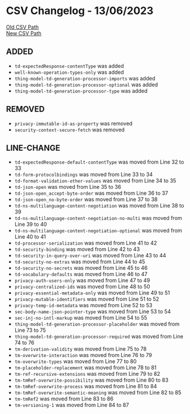 
# CSV Changelog - 13/06/2023

[Old CSV Path](assertions-csv/oldManual.csv)  
[New CSV Path](assertions-csv/manual.csv)


## ADDED

- `td-expectedResponse-contentType` was added
- `well-known-operation-types-only` was added
- `thing-model-td-generation-processor-imports` was added
- `thing-model-td-generation-processor-optional` was added
- `thing-model-td-generation-processor-type` was added


## REMOVED

- `privacy-immutable-id-as-property` was removed
- `security-context-secure-fetch` was removed


## LINE-CHANGE

- `td-expectedResponse-default-contentType` was moved from Line 32 to 33
- `td-form-protocolbindings` was moved from Line 33 to 34
- `td-format-validation-other-values` was moved from Line 34 to 35
- `td-json-open` was moved from Line 35 to 36
- `td-json-open_accept-byte-order` was moved from Line 36 to 37
- `td-json-open_no-byte-order` was moved from Line 37 to 38
- `td-ns-multilanguage-content-negotiation` was moved from Line 38 to 39
- `td-ns-multilanguage-content-negotiation-no-multi` was moved from Line 39 to 40
- `td-ns-multilanguage-content-negotiation-optional` was moved from Line 40 to 41
- `td-processor-serialization` was moved from Line 41 to 42
- `td-security-binding` was moved from Line 42 to 43
- `td-security-in-query-over-uri` was moved from Line 43 to 44
- `td-security-no-extras` was moved from Line 44 to 45
- `td-security-no-secrets` was moved from Line 45 to 46
- `td-vocabulary-defaults` was moved from Line 46 to 47
- `privacy-auth-users-only` was moved from Line 47 to 49
- `privacy-centralized-ids` was moved from Line 48 to 50
- `privacy-essential-metadata-only` was moved from Line 49 to 51
- `privacy-mutable-identifiers` was moved from Line 51 to 52
- `privacy-temp-id-metadata` was moved from Line 52 to 53
- `sec-body-name-json-pointer-type` was moved from Line 53 to 54
- `sec-inj-no-intl-markup` was moved from Line 54 to 55
- `thing-model-td-generation-processor-placeholder` was moved from Line 73 to 75
- `thing-model-td-generation-processor-required` was moved from Line 74 to 76
- `tm-derivation-validity` was moved from Line 75 to 78
- `tm-overwrite-interaction` was moved from Line 76 to 79
- `tm-overwrite-types` was moved from Line 77 to 80
- `tm-placeholder-replacement` was moved from Line 78 to 81
- `tm-ref-recursive-extensions` was moved from Line 79 to 82
- `tm-tmRef-overwrite-possibility` was moved from Line 80 to 83
- `tm-tmRef-overwrite-process` was moved from Line 81 to 84
- `tm-tmRef-overwrite-semantic-meaning` was moved from Line 82 to 85
- `tm-tmRef2` was moved from Line 83 to 86
- `tm-versioning-1` was moved from Line 84 to 87
